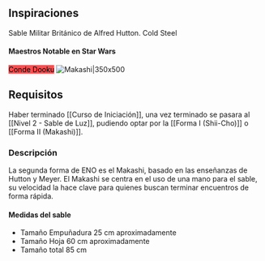 ## Inspiraciones
Sable Militar Británico de Alfred Hutton. Cold Steel

#### Maestros Notable en Star Wars

<span style="background:#ff4d4f"><font color="#000000">Conde Dooku</font></span>
![Makashi|350x500](dooku.jpg)

## Requisitos
Haber terminado [[Curso de Iniciación]], una vez terminado se pasara al [[Nivel 2 - Sable de Luz]], pudiendo optar por la [[Forma I (Shii-Cho)]] o [[Forma II (Makashi)]].
### Descripción
La segunda forma de ENO es el Makashi, basado en las enseñanzas de Hutton y Meyer.
El Makashi se centra en el uso de una mano para el sable, su velocidad la hace clave para quienes buscan terminar encuentros de forma rápida.

#### Medidas del sable

- Tamaño Empuñadura 25 cm aproximadamente
- Tamaño Hoja 60 cm aproximadamente
- Tamaño total 85 cm